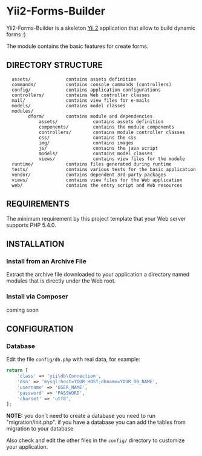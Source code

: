 Yii2-Forms-Builder
============================

Yii2-Forms-Builder is a skeleton [Yii 2](http://www.yiiframework.com/) application
that allow to build dynamic forms :)


The module contains the basic features for create forms.

DIRECTORY STRUCTURE
-------------------

      assets/             contains assets definition
      commands/           contains console commands (controllers)
      config/             contains application configurations
      controllers/        contains Web controller classes
      mail/               contains view files for e-mails
      models/             contains model classes
      modules/
            dform/        contains module and dependencies
                assets/             contains assets definition
                components/         contains the module components
                controllers/        contains module controller classes
                css/                contains the css
                img/                contains images
                js/                 contains the java script
                models/             contains model classes
                views/              contains view files for the module
      runtime/            contains files generated during runtime
      tests/              contains various tests for the basic application
      vendor/             contains dependent 3rd-party packages
      views/              contains view files for the Web application
      web/                contains the entry script and Web resources



REQUIREMENTS
------------

The minimum requirement by this project template that your Web server supports PHP 5.4.0.


INSTALLATION
------------

### Install from an Archive File

Extract the archive file downloaded to your application a directory named modules
that is directly under the Web root.


### Install via Composer

coming soon 


CONFIGURATION
-------------

### Database

Edit the file `config/db.php` with real data, for example:

```php
return [
    'class' => 'yii\db\Connection',
    'dsn' => 'mysql:host=YOUR_HOST;dbname=YOUR_DB_NAME',
    'username' => 'USER_NAME',
    'password' => 'PASSWORD',
    'charset' => 'utf8',
];
```

**NOTE:** you don`t need to create a database you need to run "migration/init.php".
          if you have a database you can add the tables from migration to your database

Also check and edit the other files in the `config/` directory to customize your application.
